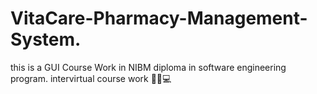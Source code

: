 # VitaCare-Pharmacy-Management-System.
this is a GUI Course Work in NIBM diploma in software engineering program. 
intervirtual course work 💊💊💻
